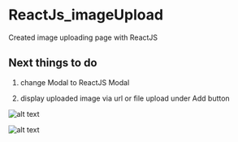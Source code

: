 # ReactJs_imageUpload
Created image uploading page with ReactJS

Next things to do
------
1) change Modal to ReactJS Modal

2) display uploaded image via url or file upload under Add button

![alt text](https://github.com/DaYeonHan/ReactJs_imageUpload/tree/master/src/image/1.png "Preview 1.png")

![alt text](https://github.com/DaYeonHan/ReactJs_imageUpload/tree/master/src/image/2.png "Preview 2.png")
